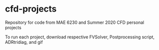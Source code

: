 # cfd-projects

Repository for code from MAE 6230 and Summer 2020 CFD personal projects

To run each project, download respective FVSolver, Postprocessing script, ADRtridiag, and gif
